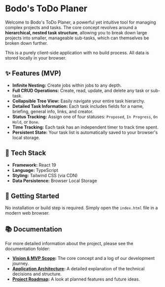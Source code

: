 # Bodo's ToDo Planer

Welcome to Bodo's ToDo Planer, a powerful yet intuitive tool for managing complex projects and tasks. The core concept revolves around a **hierarchical, nested task structure**, allowing you to break down large projects into smaller, manageable sub-tasks, which can themselves be broken down further.

This is a purely client-side application with no build process. All data is stored locally in your browser.

## ✨ Features (MVP)

-   **Infinite Nesting:** Create jobs within jobs to any depth.
-   **Full CRUD Operations:** Create, read, update, and delete any task or sub-task.
-   **Collapsible Tree View:** Easily navigate your entire task hierarchy.
-   **Detailed Task Information:** Each task includes fields for a name, briefing, general info, links, and creator.
-   **Status Tracking:** Assign one of four statuses: `Proposed`, `In Progress`, `On Hold`, or `Done`.
-   **Time Tracking:** Each task has an independent timer to track time spent.
-   **Persistent State:** Your task list is automatically saved to your browser's local storage.

## 🚀 Tech Stack

-   **Framework:** React 19
-   **Language:** TypeScript
-   **Styling:** Tailwind CSS (via CDN)
-   **Data Persistence:** Browser Local Storage

## 🏁 Getting Started

No installation or build step is required. Simply open the `index.html` file in a modern web browser.

## 📚 Documentation

For more detailed information about the project, please see the documentation folder:

-   **[Vision & MVP Scope](./docs/idea-inbox-mvp-roadmap.md):** The core concept and a log of our development journey.
-   **[Application Architecture](./docs/architecture.md):** A detailed explanation of the technical decisions and structure.
-   **[Project Roadmap](./docs/roadmap.md):** A look at planned features and future ideas.
